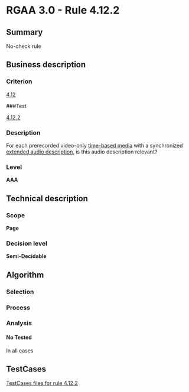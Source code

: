 # RGAA 3.0 -  Rule 4.12.2

## Summary

No-check rule

## Business description

### Criterion

[4.12](http://asqatasun.github.io/RGAA--3.0--EN/RGAA3.0_Criteria_English_version_v1.html#crit-4-12)

###Test

[4.12.2](http://asqatasun.github.io/RGAA--3.0--EN/RGAA3.0_Criteria_English_version_v1.html#test-4-12-2)

### Description
For each prerecorded
    video-only <a href="http://asqatasun.github.io/RGAA--3.0--EN/RGAA3.0_Glossary_English_version_v1.html#mMediaTemp">time-based
  media</a> with a synchronized <a href="http://asqatasun.github.io/RGAA--3.0--EN/RGAA3.0_Glossary_English_version_v1.html#mAudioDescE">extended
  audio description</a>, is this audio description
    relevant? 


### Level

**AAA**

## Technical description

### Scope

**Page**

### Decision level

**Semi-Decidable**

## Algorithm

### Selection

### Process

### Analysis

#### No Tested 

In all cases



##  TestCases 

[TestCases files for rule 4.12.2](https://github.com/Asqatasun/Asqatasun/tree/master/rules/rules-rgaa3.0/src/test/resources/testcases/rgaa30/Rgaa30Rule041202/) 


